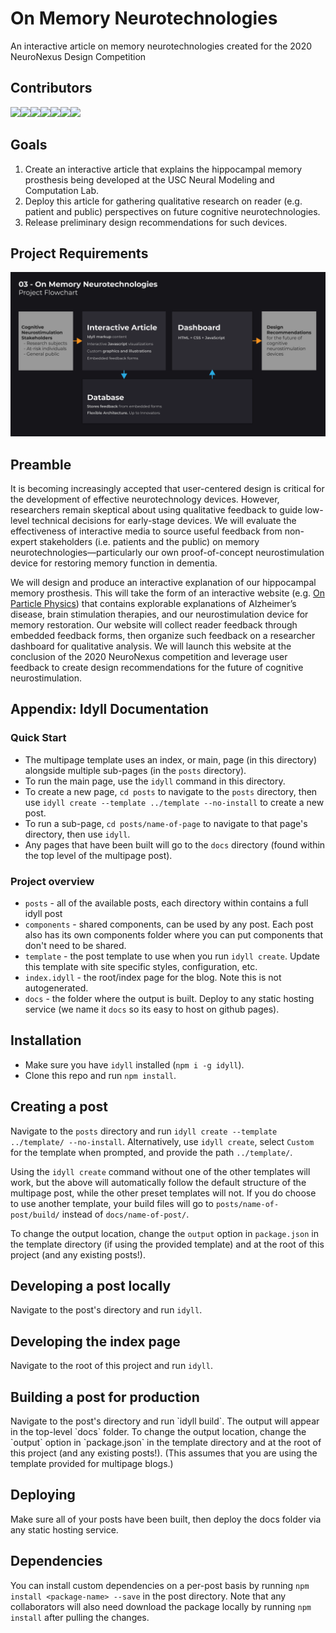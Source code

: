 # On Memory Neurotechnologies
An interactive article on memory neurotechnologies created for the 2020 NeuroNexus Design Competition
 
## Contributors
<div style="display: flex; flex-wrap: wrap">
<a href='https://github.com/GarrettMFlynn' target="_blank"><img src="https://avatars0.githubusercontent.com/u/46533749?s=400&u=54a11e32773161f0e64fe2d6aa72a9b1c2a40477&v=4" width="75"></a>
<a href='https://github.com/kcheema1' target="_blank"><img src="https://avatars2.githubusercontent.com/u/24964915?s=400&u=581088086d4770c90990ed8e12e0363d9d5bde7a&v=4" width="75"></a>
<a href='https://github.com/eugene-lok'><img src="https://avatars3.githubusercontent.com/u/43281502?s=400&u=ff4d9c231fc5429fccd088b0f5fddf52a1d91416&v=4" width="75"></a>
<a href='https://github.com/nadeensami' target="_blank"><img src="https://ca.slack-edge.com/T01C0T8HXCK-U01C6PKEL11-d9146fb835b8-192" width="75"></a>
<a href='https://github.com/ShwetaSridharan' target="_blank"><img href='https://github.com/ShwetaSridharan' src="https://avatars2.githubusercontent.com/u/43153276?s=400&v=4" width="75"></a>
<a href='#'><img src="https://ca.slack-edge.com/T01C0T8HXCK-U01CCG4CF8A-16d7b65c63ec-192" width="75"></a>
<a href='#'><img src="https://ca.slack-edge.com/T01C0T8HXCK-U01CBH26LHK-3ab52bb124b5-192" width="75"></a>
</div>

## Goals
1. Create an interactive article that explains the hippocampal memory prosthesis being developed at the USC Neural Modeling and Computation Lab.
2. Deploy this article for gathering qualitative research on reader (e.g. patient and public) perspectives on future cognitive neurotechnologies. 
3. Release preliminary design recommendations for such devices.

## Project Requirements

![On Memory Neurotechnologies Architecture](assets/on_memory_neurotechnologies.png)

## Preamble
It is becoming increasingly accepted that user-centered design is critical for the 
development of effective neurotechnology devices. However, researchers remain 
skeptical about using qualitative feedback to guide low-level technical decisions 
for early-stage devices. We will evaluate the effectiveness of interactive media to 
source useful feedback from non-expert stakeholders (i.e. patients and the public) 
on memory neurotechnologies—particularly our own proof-of-concept neurostimulation 
device for restoring memory function in dementia.

We will design and produce an interactive explanation of our hippocampal memory 
prosthesis. This will take the form of an interactive website 
(e.g. [On Particle Physics](https://parametric.press/issue-01/on-particle-physics/)) 
that contains explorable explanations of Alzheimer’s disease, brain stimulation 
therapies, and our neurostimulation device for memory restoration. 
Our website will collect reader feedback through embedded feedback forms, 
then organize such feedback on a researcher dashboard for qualitative analysis.
 We will launch this website at the conclusion of the 2020 NeuroNexus competition 
 and leverage user feedback to create design recommendations for the future of 
 cognitive neurostimulation.

## Appendix: Idyll Documentation
 
### Quick Start
* The multipage template uses an index, or main, page (in this directory) alongside multiple sub-pages (in the `posts` directory).  
* To run the main page, use the `idyll` command in this directory.  
* To create a new page, `cd posts` to navigate to the `posts` directory, then use `idyll create --template ../template --no-install` to create a new post.  
* To run a sub-page, `cd posts/name-of-page` to navigate to that page's directory, then use `idyll`.  
* Any pages that have been built will go to the `docs` directory (found within the top level of the multipage post).

### Project overview

- `posts` - all of the available posts, each directory within contains a full idyll post
- `components` - shared components, can be used by any post. Each post also has its own components folder where you can put components that don't need to be shared.
- `template` - the post template to use when you run `idyll create`. Update this template with site specific styles, configuration, etc.
- `index.idyll` - the root/index page for the blog. Note this is not autogenerated.
- `docs` - the folder where the output is built. Deploy to any static hosting service (we name it `docs` so its easy to host on github pages).

## Installation

- Make sure you have `idyll` installed (`npm i -g idyll`).
- Clone this repo and run `npm install`.

## Creating a post

Navigate to the `posts` directory and run `idyll create --template ../template/ --no-install`. 
Alternatively, use `idyll create`, select `Custom` for the template when prompted, and provide the path `../template/`.

Using the `idyll create` command without one of the other templates will work, but the above will automatically follow the default structure of the multipage post, while the other preset templates will not.
If you do choose to use another template, your build files will go to `posts/name-of-post/build/` instead of `docs/name-of-post/`.

To change the output location, change the `output` option in `package.json` in the template directory (if using the provided template) and at the root of this project (and any existing posts!).


## Developing a post locally

Navigate to the post's directory and run `idyll`.

## Developing the index page

Navigate to the root of this project and run `idyll`.

## Building a post for production

Navigate to the post's directory and run \`idyll build\`. The output will appear in the top-level \`docs\` folder. 
To change the output location, change the \`output\` option in \`package.json\` in the template directory and at the root of this project (and any existing posts!).
(This assumes that you are using the template provided for multipage blogs.)

## Deploying

Make sure all of your posts have been built, then deploy the docs folder via any static hosting service.

## Dependencies

You can install custom dependencies on a per-post basis by running `npm install <package-name> --save` in the post directory. Note that any collaborators will also need download the package locally by running `npm install` after pulling the changes.
